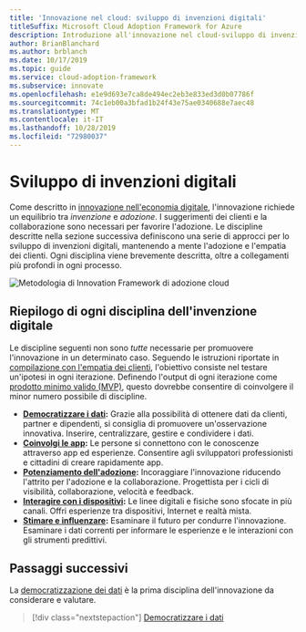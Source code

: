 ```yaml
---
title: 'Innovazione nel cloud: sviluppo di invenzioni digitali'
titleSuffix: Microsoft Cloud Adoption Framework for Azure
description: Introduzione all'innovazione nel cloud-sviluppo di invenzioni digitali
author: BrianBlanchard
ms.author: brblanch
ms.date: 10/17/2019
ms.topic: guide
ms.service: cloud-adoption-framework
ms.subservice: innovate
ms.openlocfilehash: e1e9d693e7ca8de494ec2eb3e833ed3d0b07786f
ms.sourcegitcommit: 74c1eb00a3bfad1b24f43e75ae0340688e7aec48
ms.translationtype: MT
ms.contentlocale: it-IT
ms.lasthandoff: 10/28/2019
ms.locfileid: "72980037"
---
```

# <a name="developing-digital-inventions"></a>Sviluppo di invenzioni digitali

Come descritto in [innovazione nell'economia digitale](./index.md), l'innovazione richiede un equilibrio tra *invenzione* e *adozione*. I suggerimenti dei clienti e la collaborazione sono necessari per favorire l'adozione. Le discipline descritte nella sezione successiva definiscono una serie di approcci per lo sviluppo di invenzioni digitali, mantenendo a mente l'adozione e l'empatia dei clienti. Ogni disciplina viene brevemente descritta, oltre a collegamenti più profondi in ogni processo.

![Metodologia di Innovation Framework di adozione cloud](../../_images/innovate/innovate-methodology.png)

## <a name="summary-of-each-discipline-of-digital-invention"></a>Riepilogo di ogni disciplina dell'invenzione digitale

Le discipline seguenti non sono *tutte* necessarie per promuovere l'innovazione in un determinato caso. Seguendo le istruzioni riportate in [compilazione con l'empatia dei clienti](./build.md), l'obiettivo consiste nel testare un'ipotesi in ogni iterazione. Definendo l'output di ogni iterazione come [prodotto minimo valido (MVP)](https://docs.microsoft.com/azure/cloud-adoption-framework/govern/policy-compliance#minimum-viable-product-mvp-for-policy), questo dovrebbe consentire di coinvolgere il minor numero possibile di discipline.

- **[Democratizzare i dati](./data.md):** Grazie alla possibilità di ottenere dati da clienti, partner e dipendenti, si consiglia di promuovere un'osservazione innovativa. Inserire, centralizzare, gestire e condividere i dati.
- **[Coinvolgi le app](./apps.md):** Le persone si connettono con le conoscenze attraverso app ed esperienze. Consentire agli sviluppatori professionisti e cittadini di creare rapidamente app.
- **[Potenziamento dell'adozione](./ci-cd.md):** Incoraggiare l'innovazione riducendo l'attrito per l'adozione e la collaborazione. Progettista per i cicli di visibilità, collaborazione, velocità e feedback.
- **[Interagire con i dispositivi](./devices.md):** Le linee digitali e fisiche sono sfocate in più canali. Offri esperienze tra dispositivi, Internet e realtà mista.
- **[Stimare e influenzare](./predict.md):** Esaminare il futuro per condurre l'innovazione. Esaminare i dati correnti per informare le esperienze e le interazioni con gli strumenti predittivi.

## <a name="next-steps"></a>Passaggi successivi

La [democratizzazione dei dati](./data.md) è la prima disciplina dell'innovazione da considerare e valutare.

> [!div class="nextstepaction"]
> [Democratizzare i dati](./data.md)
